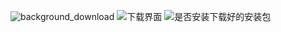![background_download](https://github.com/githubwwj/AppUpgrade/background_download.png)
![下载界面](https://github.com/githubwwj/AppUpgrade/master/下载界面.png)
![是否安装下载好的安装包](https://github.com/githubwwj/AppUpgrade/master/是否安装下载好的安装包.png)

